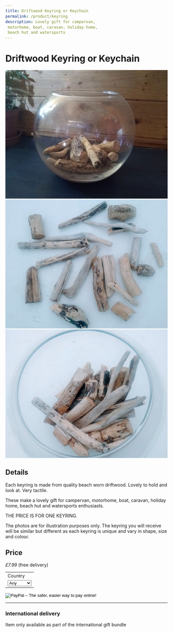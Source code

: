```yaml
---
title: Driftwood Keyring or Keychain
permalink: /product/keyring
description: Lovely gift for campervan,
 motorhome, boat, caravan, holiday home,
 beach hut and watersports 
---
```


# Driftwood Keyring or Keychain

<div class="row">
  <div class="column">
    <img src="/assets/images/bits1-680.jpg">
  </div> 
<div class="column">
 <img src="/assets/images/bits2-680.jpg">
</div> 
<div class="column">
    <img src="/assets/images/bits4-680.jpg">
 </div> 
<div class="column">
  
  </div>
 </div>


## Details

Each keyring is made from quality beach worn
 driftwood. Lovely to hold and look at. Very
 tactile. 

These make a lovely gift for campervan,
 motorhome, boat, caravan, holiday home,
 beach hut and watersports enthusiasts.

 THE PRICE IS FOR ONE KEYRING. 

The photos are for illustration purposes only.
 The keyring you will receive will be similar
 but different as each keyring is unique and
 vary in shape, size and colour.

## Price

_£7.99_ (free delivery)

<form target="paypal" action="https://www.paypal.com/cgi-bin/webscr" method="post">
<input type="hidden" name="cmd" value="_s-xclick">
<input type="hidden" name="hosted_button_id" value="L6VFZ8BTMUF38">
<table>
<tr><td><input type="hidden" name="on0" value="Country">Country</td></tr><tr><td><select name="os0">
	<option value="Any">Any </option>
	<option value="Ireland">Ireland </option>
	<option value="Scotland">Scotland </option>
	<option value="Wales">Wales </option>
	<option value="England">England </option>
</select> </td></tr>
</table>
<input type="image" src="https://www.paypalobjects.com/en_GB/i/btn/btn_cart_LG.gif" border="0" name="submit" alt="PayPal – The safer, easier way to pay online!">
<img alt="" border="0" src="https://www.paypalobjects.com/en_GB/i/scr/pixel.gif" width="1" height="1">
</form>

---

### International delivery
Item only available as part of the
international gift bundle
